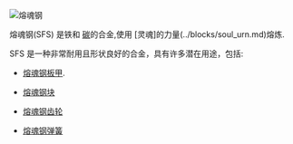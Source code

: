 ![熔魂钢](item:betterwithmods:material@14)

熔魂钢(SFS) 是铁和 [碳](carbon_dust.md)的合金,使用 [灵魂]的力量(../blocks/soul_urn.md)熔炼.

SFS 是一种非常耐用且形状良好的合金，具有许多潜在用途，包括:

 * [熔魂钢板甲](plate_armor.md).
 
 * [熔魂钢块](blocks:betterwithmods:steel_block) 

 * [熔魂钢齿轮](items:betterwithmods:materials@48)

 * [熔魂钢弹簧](items:betterwithmods:materials@49)

 
